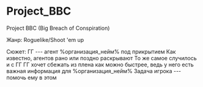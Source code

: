 # Project_BBC

Project BBC (Big Breach of Conspiration)

Жанр: Roguelike/Shoot 'em up

Сюжет: ГГ --- агент %организация_нейм% под прикрытием
Как известно, агентов рано или поздно раскрывают
То же самое случилось и с ГГ
ГГ хочет сбежать из плена как можно быстрее, ведь у него есть важная информация для %организация_нейм%
Задача игрока --- помочь ему в этом
